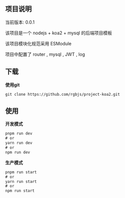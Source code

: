 ## 项目说明

当前版本: 0.0.1

该项目是一个 nodejs + koa2 + mysql 的后端项目模板

该项目模块化规范采用 ESModule

项目中配置了 router , mysql , JWT , log



## 下载

**使用git**

```git
git clone https://github.com/rgbjs/project-koa2.git
```



## 使用

**开发模式**

```cmd
pnpm run dev
# or
yarn run dev
# or
npm run dev
```



**生产模式**

```cmd
pnpm run start
# or
yarn run start
# or
npm run start
```

